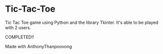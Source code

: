 # Tic-Tac-Toe
Tic Tac Toe game using Python and the library Tkinter. It's able to be played with 2 users.

COMPLETED!!

Made with AnthonyThanpoovong
